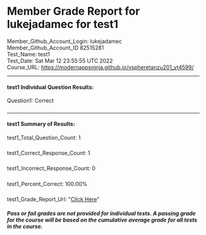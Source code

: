 # Member Grade Report for lukejadamec for test1  
   
Member_Github_Account_Login: lukejadamec  
Member_Github_Account_ID 82515281  
Test_Name: test1  
Test_Date: Sat Mar 12 23:55:55 UTC 2022  
Course_URL: https://modernappsninja.github.io/vspheretanzu201_vt4599/  
   
---  
#### test1 Individual Question Results:  
Question1: Correct  
#####  
---  
#### test1 Summary of Results:  
test1_Total_Question_Count: 1  
#####  
test1_Correct_Response_Count: 1  
#####  
test1_Incorrect_Response_Count: 0  
#####  
test1_Percent_Correct: 100.00%  
#####  
test1_Grade_Report_Url: "[Click Here](https://github.com/modernappsninjas/lukejadamec/blob/main/static/userdata/courses/vspheretanzu201_vt4599/grade_report.pr500.test1.md)"
##### Pass or fail grades are not provided for individual tests. A passing grade for the course will be based on the cumulative average grade for all tests in the course.  
